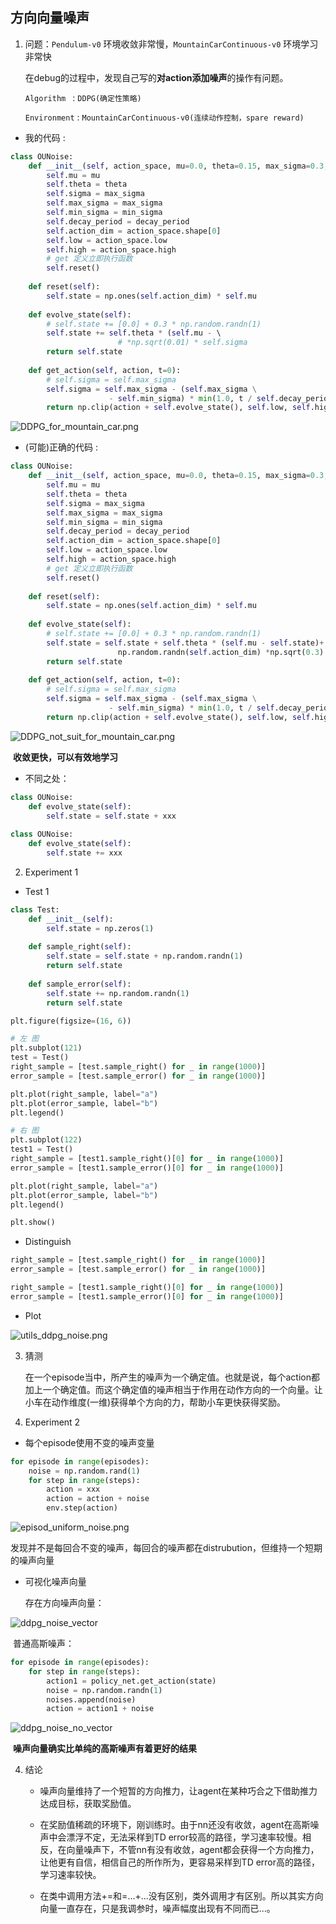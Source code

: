 ## 方向向量噪声

1. 问题：```Pendulum-v0``` 环境收敛非常慢，```MountainCarContinuous-v0``` 环境学习非常快

   在debug的过程中，发现自己写的**对action添加噪声**的操作有问题。

   

   ```Algorithm ``` : ```DDPG(确定性策略)```

   ```Environment``` : ```MountainCarContinuous-v0(连续动作控制，spare reward)```

* 我的代码 :

```python
class OUNoise:
    def __init__(self, action_space, mu=0.0, theta=0.15, max_sigma=0.3, min_sigma=0.3, decay_period=100000):
        self.mu = mu
        self.theta = theta
        self.sigma = max_sigma
        self.max_sigma = max_sigma
        self.min_sigma = min_sigma
        self.decay_period = decay_period
        self.action_dim = action_space.shape[0]
        self.low = action_space.low
        self.high = action_space.high
        # get 定义立即执行函数
        self.reset()
    
    def reset(self):
        self.state = np.ones(self.action_dim) * self.mu
    
    def evolve_state(self):
        # self.state += [0.0] + 0.3 * np.random.randn(1)
        self.state += self.theta * (self.mu - \			                                         			  	self.state)+np.random.randn(self.action_dim) 
        				# *np.sqrt(0.01) * self.sigma
        return self.state
    
    def get_action(self, action, t=0):
        # self.sigma = self.max_sigma
        self.sigma = self.max_sigma - (self.max_sigma \
                      - self.min_sigma) * min(1.0, t / self.decay_period)
        return np.clip(action + self.evolve_state(), self.low, self.high)
```

![DDPG_for_mountain_car.png](../assets/DDPG_for_mountain_car.png)

* (可能)正确的代码 :

```python
class OUNoise:
    def __init__(self, action_space, mu=0.0, theta=0.15, max_sigma=0.3, min_sigma=0.1, decay_period=100000):
        self.mu = mu
        self.theta = theta
        self.sigma = max_sigma
        self.max_sigma = max_sigma
        self.min_sigma = min_sigma
        self.decay_period = decay_period
        self.action_dim = action_space.shape[0]
        self.low = action_space.low
        self.high = action_space.high
        # get 定义立即执行函数
        self.reset()
    
    def reset(self):
        self.state = np.ones(self.action_dim) * self.mu
    
    def evolve_state(self):
        # self.state += [0.0] + 0.3 * np.random.randn(1)
        self.state = self.state + self.theta * (self.mu - self.state)+ \
                        np.random.randn(self.action_dim) *np.sqrt(0.3) * self.sigma
        return self.state
    
    def get_action(self, action, t=0):
        # self.sigma = self.max_sigma
        self.sigma = self.max_sigma - (self.max_sigma \
                      - self.min_sigma) * min(1.0, t / self.decay_period)
        return np.clip(action + self.evolve_state(), self.low, self.high)
```

![DDPG_not_suit_for_mountain_car.png](../assets/DDPG_not_suit_for_mountain_car.png)

​	**收敛更快，可以有效地学习**

* 不同之处：

```python
class OUNoise:
    def evolve_state(self):
		self.state = self.state + xxx
        
class OUNoise:
    def evolve_state(self):
		self.state += xxx
```

2. Experiment 1

* Test 1

```python
class Test:
    def __init__(self):
        self.state = np.zeros(1)
    
    def sample_right(self):
        self.state = self.state + np.random.randn(1)
        return self.state
    
    def sample_error(self):
        self.state += np.random.randn(1)
        return self.state

plt.figure(figsize=(16, 6))

# 左 图
plt.subplot(121)
test = Test()
right_sample = [test.sample_right() for _ in range(1000)]
error_sample = [test.sample_error() for _ in range(1000)]

plt.plot(right_sample, label="a")
plt.plot(error_sample, label="b")
plt.legend()

# 右 图
plt.subplot(122)
test1 = Test()
right_sample = [test1.sample_right()[0] for _ in range(1000)]
error_sample = [test1.sample_error()[0] for _ in range(1000)]

plt.plot(right_sample, label="a")
plt.plot(error_sample, label="b")
plt.legend()

plt.show()
```

* Distinguish

```python
right_sample = [test.sample_right() for _ in range(1000)]
error_sample = [test.sample_error() for _ in range(1000)]

right_sample = [test1.sample_right()[0] for _ in range(1000)]
error_sample = [test1.sample_error()[0] for _ in range(1000)]
```

* Plot

![utils_ddpg_noise.png](../assets/utils_ddpg_noise.png)

3. 猜测

   在一个episode当中，所产生的噪声为一个确定值。也就是说，每个action都加上一个确定值。而这个确定值的噪声相当于作用在动作方向的一个向量。让小车在动作维度(一维)获得单个方向的力，帮助小车更快获得奖励。

4. Experiment 2

* 每个episode使用不变的噪声变量

```python
for episode in range(episodes):
	noise = np.random.rand(1)
    for step in range(steps):
        action = xxx
        action = action + noise
        env.step(action)
```

![episod_uniform_noise.png](../assets/episod_uniform_noise.png)

​	发现并不是每回合不变的噪声，每回合的噪声都在distrubution，但维持一个短期的噪声向量

* 可视化噪声向量

  存在方向噪声向量：

![ddpg_noise_vector](../assets/ddpg_noise_vector.png)

​	普通高斯噪声：

```python
for episode in range(episodes):
	for step in range(steps):
        action1 = policy_net.get_action(state)
        noise = np.random.randn(1)
        noises.append(noise)
        action = action1 + noise
```

![ddpg_noise_no_vector](../assets/ddpg_noise_no_vector.png)

​	**噪声向量确实比单纯的高斯噪声有着更好的结果**

4. 结论

   * 噪声向量维持了一个短暂的方向推力，让agent在某种巧合之下借助推力达成目标，获取奖励值。

   * 在奖励值稀疏的环境下，刚训练时。由于nn还没有收敛，agent在高斯噪声中会漂浮不定，无法采样到TD error较高的路径，学习速率较慢。相反，在向量噪声下，不管nn有没有收敛，agent都会获得一个方向推力，让他更有自信，相信自己的所作所为，更容易采样到TD error高的路径，学习速率较快。
   * 在类中调用方法+=和=...+...没有区别，类外调用才有区别。所以其实方向向量一直存在，只是我调参时，噪声幅度出现有不同而已...。